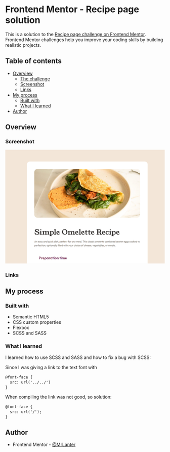 # Frontend Mentor - Recipe page solution

This is a solution to the [Recipe page challenge on Frontend Mentor](https://www.frontendmentor.io/challenges/recipe-page-KiTsR8QQKm). Frontend Mentor challenges help you improve your coding skills by building realistic projects. 

## Table of contents

- [Overview](#overview)
  - [The challenge](#the-challenge)
  - [Screenshot](#screenshot)
  - [Links](#links)
- [My process](#my-process)
  - [Built with](#built-with)
  - [What I learned](#what-i-learned)
- [Author](#author)

## Overview

### Screenshot

![](./final-view.png)

### Links

<!-- - Solution URL: [Add solution URL here](https://your-solution-url.com)
- Live Site URL: [Add live site URL here](https://your-live-site-url.com) -->

## My process

### Built with

- Semantic HTML5 
- CSS custom properties
- Flexbox
- SCSS and SASS

### What I learned

I learned how to use SCSS and SASS and how to fix a bug with SCSS:

Since I was giving a link to the text font with
```
@font-face {
  src: url('../../')
}
```

When compiling the link was not good, so solution:
```
@font-face {
  src: url('/');
}
```

## Author

- Frontend Mentor - [@MrLanter](https://www.frontendmentor.io/profile/MrLanter)
